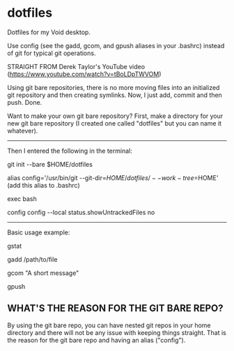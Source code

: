# dotfiles
Dotfiles for my Void desktop.


Use config (see the gadd, gcom, and gpush aliases in your .bashrc) instead of git for typical git operations.

STRAIGHT FROM Derek Taylor's YouTube video (https://www.youtube.com/watch?v=tBoLDpTWVOM)

Using git bare repositories, there is no more moving files into an initialized git repository and then creating symlinks.  Now, I just add, commit and then push.  Done.

Want to make your own git bare repository?  First, make a directory for your new git bare repository (I created one called "dotfiles" but you can name it whatever).

-------------------
Then I entered the following in the terminal:

git init --bare $HOME/dotfiles

alias config='/usr/bin/git --git-dir=$HOME/dotfiles/ --work-tree=$HOME' (add this alias to .bashrc)

exec bash

config config --local status.showUntrackedFiles no

-------------------
Basic usage example:

gstat

gadd /path/to/file

gcom "A short message"

gpush

WHAT'S THE REASON FOR THE GIT BARE REPO?
-------------------

By using the git bare repo, you can have nested git repos in your home directory and there will not be any issue with keeping things straight.   That is the reason for the git bare repo and having an alias ("config").
